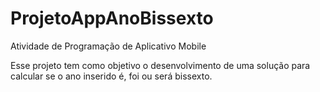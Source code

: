 # ProjetoAppAnoBissexto
Atividade de Programação de Aplicativo Mobile

Esse projeto tem como objetivo o desenvolvimento de uma solução para calcular se o ano inserido é, foi ou será bissexto.
